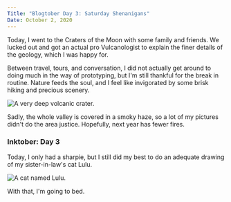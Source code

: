 ```yaml
---
Title: "Blogtober Day 3: Saturday Shenanigans"
Date: October 2, 2020
---
```


Today, I went to the Craters of the Moon with some family and friends.  We lucked out and got an actual pro Vulcanologist to explain the finer details of the geology, which I was happy for.

Between travel, tours, and conversation, I did not actually get around to doing much in the way of prototyping, but I'm still thankful for the break in routine.  Nature feeds the soul, and I feel like invigorated by some brisk hiking and precious scenery.

<img class="card-img-top" src="/images/posts/big-crater.jpg" alt="A very deep volcanic crater."><br>

Sadly, the whole valley is covered in a smoky haze, so a lot of my pictures didn't do the area justice.  Hopefully, next year has fewer fires.

### Inktober: Day 3

Today, I only had a sharpie, but I still did my best to do an adequate drawing of my sister-in-law's cat Lulu.

<img class="card-img-top" src="/images/posts/inktober20-03.jpg" alt="A cat named Lulu."><br>

With that, I'm going to bed.